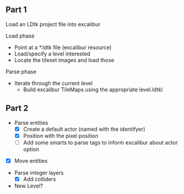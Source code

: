 

## Part 1
Load an LDtk project file into excalibur

Load phase
* Point at a *.ldtk file (excalibur resource)
* Load/specify a level interested
* Locate the tileset images and load those

Parse phase
* Iterate through the current level
  - Build excalibur TileMaps using the appropriate level.ldtkl

## Part 2

* Parse entities
  - [x] Create a default actor (named with the identifyer)
  - [x] Position with the pixel position 
  - [ ] Add some smarts to parse tags to inform excalibur about actor option
* [x]  Move entities
* Parse integer layers
  - [x] Add colliders
* New Level?

